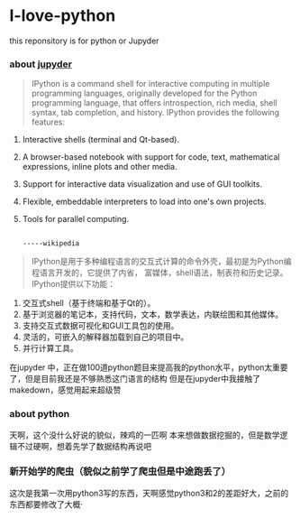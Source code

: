 # I-love-python
this reponsitory is for python or Jupyder
### about <a href="http://jupyter.org/">jupyder</a>
> IPython is a command shell for interactive computing in multiple programming languages, 
> originally developed for the Python programming language, that offers introspection, 
> rich media, shell syntax, tab completion, and history. IPython provides the following features:

1. Interactive shells (terminal and Qt-based).
2. A browser-based notebook with support for code, text, mathematical expressions, inline plots and other media.
3. Support for interactive data visualization and use of GUI toolkits.
4. Flexible, embeddable interpreters to load into one's own projects.
5. Tools for parallel computing.
                                                                                    
                                                                                    -----wikipedia

> IPython是用于多种编程语言的交互式计算的命令外壳，最初是为Python编程语言开发的，它提供了内省，
> 富媒体，shell语法，制表符和历史记录。IPython提供以下功能：

1. 交互式shell（基于终端和基于Qt的）。
2. 基于浏览器的笔记本，支持代码，文本，数学表达，内联绘图和其他媒体。
3. 支持交互式数据可视化和GUI工具包的使用。
4. 灵活的，可嵌入的解释器加载到自己的项目中。
5. 并行计算工具。


在jupyder 中，正在做100道python题目来提高我的python水平，python太重要了，但是目前我还是不够熟悉这门语言的结构
但是在jupyder中我接触了makedown，感觉用起来超级赞
### about python
天啊，这个没什么好说的貌似，辣鸡的一匹啊
本来想做数据挖掘的，但是数学逻辑不过硬啊，想着先学了数据结构再说吧

### 新开始学的爬虫（貌似之前学了爬虫但是中途跑丢了）
这次是我第一次用python3写的东西，天啊感觉python3和2的差距好大，之前的东西都要修改了大概·
